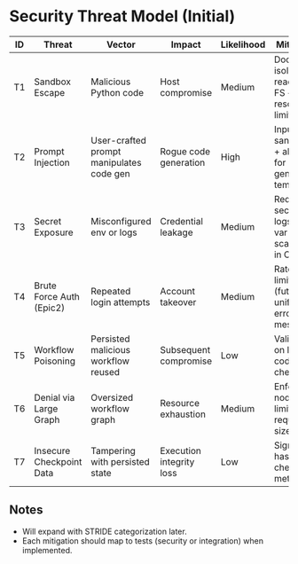 # Security Threat Model (Initial)

| ID | Threat | Vector | Impact | Likelihood | Mitigation | Status |
|----|--------|--------|--------|------------|------------|--------|
| T1 | Sandbox Escape | Malicious Python code | Host compromise | Medium | Docker isolation + read-only FS + resource limits | Planned |
| T2 | Prompt Injection | User-crafted prompt manipulates code gen | Rogue code generation | High | Input sanitization + allow‐list for generation templates | Planned |
| T3 | Secret Exposure | Misconfigured env or logs | Credential leakage | Medium | Redact secrets in logs, env var scanning in CI | Planned |
| T4 | Brute Force Auth (Epic2) | Repeated login attempts | Account takeover | Medium | Rate limiting (future), uniform error messages | Planned |
| T5 | Workflow Poisoning | Persisted malicious workflow reused | Subsequent compromise | Low | Validation on load + code static checks | Planned |
| T6 | Denial via Large Graph | Oversized workflow graph | Resource exhaustion | Medium | Enforce node/edge limits + request size caps | Planned |
| T7 | Insecure Checkpoint Data | Tampering with persisted state | Execution integrity loss | Low | Signed / hashed checkpoint metadata | Future |

## Notes
- Will expand with STRIDE categorization later.
- Each mitigation should map to tests (security or integration) when implemented.
